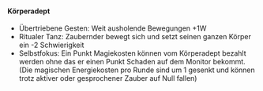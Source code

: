 #### Körperadept

* Übertriebene Gesten: Weit ausholende Bewegungen +1W
* Ritualer Tanz: Zaubernder bewegt sich und setzt seinen ganzen Körper ein -2 Schwierigkeit
* Selbstfokus: Ein Punkt Magiekosten können vom Körperadept bezahlt werden ohne das er einen Punkt Schaden auf dem
Monitor bekommt. (Die magischen Energiekosten pro Runde sind um 1 gesenkt und können trotz aktiver oder gesprochener
Zauber auf Null fallen)
